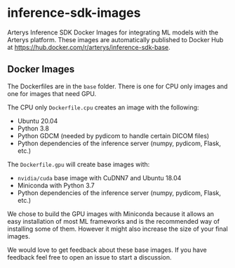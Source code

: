 # inference-sdk-images
Arterys Inference SDK Docker Images for integrating ML models with the Arterys platform. These images are automatically published to Docker Hub at https://hub.docker.com/r/arterys/inference-sdk-base.


## Docker Images
The Dockerfiles are in the `base` folder. There is one for CPU only images and one for images that need GPU.

The CPU only `Dockerfile.cpu` creates an image with the following:
* Ubuntu 20.04
* Python 3.8
* Python GDCM (needed by pydicom to handle certain DICOM files)
* Python dependencies of the inference server (numpy, pydicom, Flask, etc.)

The `Dockerfile.gpu` will create base images with:
* `nvidia/cuda` base image with CuDNN7 and Ubuntu 18.04
* Miniconda with Python 3.7
* Python dependencies of the inference server (numpy, pydicom, Flask, etc.)

We chose to build the GPU images with Miniconda because it allows an easy installation of most ML frameworks and is the recommended way of installing some of them. 
However it might also increase the size of your final images.

We would love to get feedback about these base images. If you have feedback feel free to open an issue to start a discussion.
